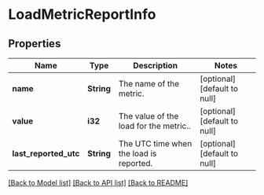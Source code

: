 # LoadMetricReportInfo

## Properties
Name | Type | Description | Notes
------------ | ------------- | ------------- | -------------
**name** | **String** | The name of the metric. | [optional] [default to null]
**value** | **i32** | The value of the load for the metric.. | [optional] [default to null]
**last_reported_utc** | **String** | The UTC time when the load is reported. | [optional] [default to null]

[[Back to Model list]](../README.md#documentation-for-models) [[Back to API list]](../README.md#documentation-for-api-endpoints) [[Back to README]](../README.md)


